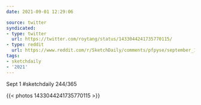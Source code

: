 ```yaml
---
date: 2021-09-01 12:29:06

source: twitter
syndicated:
- type: twitter
  url: https://twitter.com/roytang/status/1433044241735770115/
- type: reddit
  url: https://www.reddit.com/r/SketchDaily/comments/pfpyse/september_1st_beetles/hb6h01e/
tags:
- sketchdaily
- '2021'
---
```


Sept 1 #sketchdaily 244/365 

{{< photos 1433044241735770115 >}}